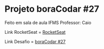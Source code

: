 # Projeto boraCodar #27
<p>Feito em sala de aula IFMS Professor: Caio</p>
<p>Link RocketSeat = <a href="https://www.rocketseat.com.br/boracodar">RocketSeat</a></p>
<p>Link Desafio = <a href="https://www.rocketseat.com.br/boracodar/desafios-anteriores/uma-pagina-de-erro-404-desafio-27">boraCodar #27</a></p>
